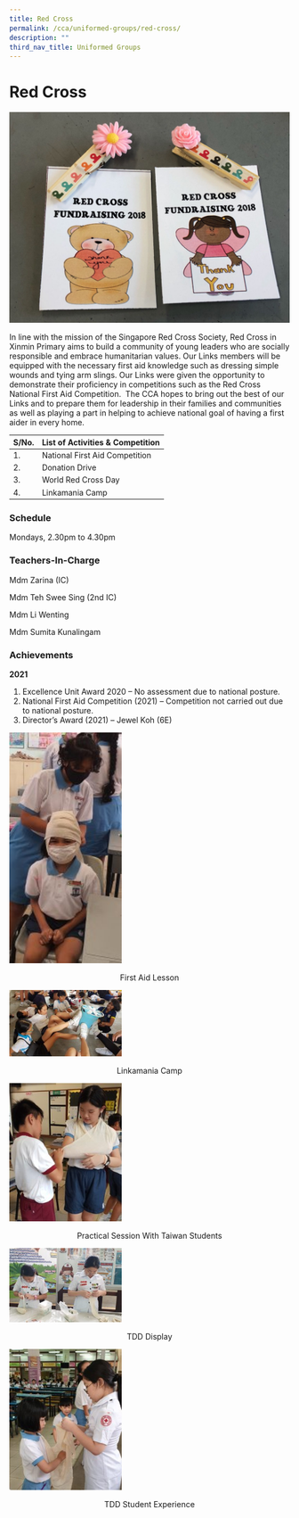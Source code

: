 ```yaml
---
title: Red Cross
permalink: /cca/uniformed-groups/red-cross/
description: ""
third_nav_title: Uniformed Groups
---
```

# **Red Cross**
![](/images/Fund-Raising.jpeg)

In line with the mission of the Singapore Red Cross Society, Red Cross in Xinmin Primary aims to build a community of young leaders who are socially responsible and embrace humanitarian values. Our Links members will be equipped with the necessary first aid knowledge such as dressing simple wounds and tying arm slings. Our Links were given the opportunity to demonstrate their proficiency in competitions such as the Red Cross National First Aid Competition.&nbsp; The CCA hopes to bring out the best of our Links and to prepare them for leadership in their families and communities as well as playing a part in helping to achieve national goal of having a first aider in every home.

| S/No. 	| List of Activities & Competition 	|
|---	|---	|
| 1. 	| National First Aid Competition 	|
| 2. 	| Donation Drive 	|
| 3. 	| World Red Cross Day 	|
| 4. 	| Linkamania Camp 	|

### Schedule    

Mondays, 2.30pm to 4.30pm

### Teachers-In-Charge

Mdm Zarina (IC)

Mdm Teh Swee Sing (2nd IC)

Mdm Li Wenting

Mdm Sumita Kunalingam

### Achievements

**2021**

1. Excellence Unit Award 2020 – No assessment due to national posture.
2. National First Aid Competition (2021) – Competition not carried out due to national posture.
3. Director’s Award (2021) – Jewel Koh (6E)


<img src="/images/First-Aid-Lesson-146x300.jpg" 
     style="width:40%">
<center>First Aid Lesson</center>

<img src="/images/Linkamania-Camp-300x176.jpg" 
     style="width:40%">
<center>Linkamania Camp</center>

<img src="/images/Pract-Session-with-Taiwan-stud-243x300.jpg" 
     style="width:40%">
<center>Practical Session With Taiwan Students</center>

<img src="/images/TDD_Display-300x197.jpg" 
     style="width:40%">
<center>TDD Display</center>

<img src="/images/TDD_Stud-Exp-239x300.jpg" 
     style="width:40%">
<center>TDD Student Experience</center>